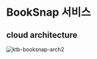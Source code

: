 # BookSnap 서비스

## cloud architecture
![ktb-booksnap-arch2](https://github.com/user-attachments/assets/738a14c1-103c-4f2c-806b-256f54c6e669)
